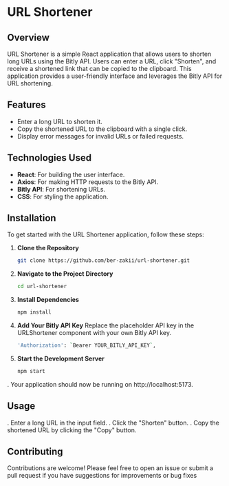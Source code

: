 # URL Shortener

## Overview

URL Shortener is a simple React application that allows users to shorten long URLs using the Bitly API. Users can enter a URL, click "Shorten", and receive a shortened link that can be copied to the clipboard. This application provides a user-friendly interface and leverages the Bitly API for URL shortening.

## Features

- Enter a long URL to shorten it.
- Copy the shortened URL to the clipboard with a single click.
- Display error messages for invalid URLs or failed requests.

## Technologies Used

- **React**: For building the user interface.
- **Axios**: For making HTTP requests to the Bitly API.
- **Bitly API**: For shortening URLs.
- **CSS**: For styling the application.

## Installation

To get started with the URL Shortener application, follow these steps:

1. **Clone the Repository**

   ```bash
   git clone https://github.com/ber-zakii/url-shortener.git

2. **Navigate to the Project Directory**

    ```bash
    cd url-shortener
    ```

3. **Install Dependencies**

    ```bash
    npm install
    ```
4. **Add Your Bitly API Key**
Replace the placeholder API key in the URLShortener component with your own Bitly API key.

    ```bash
    'Authorization': `Bearer YOUR_BITLY_API_KEY`,
    ```

5. **Start the Development Server**

    ```bash
    npm start
    ```

. Your application should now be running on http://localhost:5173.

## Usage

. Enter a long URL in the input field.
. Click the "Shorten" button.
. Copy the shortened URL by clicking the "Copy" button.

## Contributing
Contributions are welcome! Please feel free to open an issue or submit a pull request if you have suggestions for improvements or bug fixes